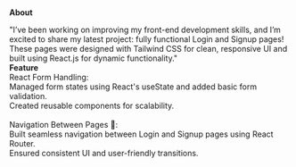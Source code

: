 <br>
<br>
<b>About</b>
<br>
<p>
  "I’ve been working on improving my front-end development skills, and I’m excited to share my latest project: fully functional Login and Signup pages! These pages were designed with Tailwind CSS for clean, responsive UI and built using React.js for dynamic functionality."
  <br>
  <b>Feature</b>
   <br>
   React Form Handling:
<br>
Managed form states using React's useState and added basic form validation.
  <br>
Created reusable components for scalability.
  <br>
  <br>
Navigation Between Pages 🔄:
<br>
Built seamless navigation between Login and Signup pages using React Router.
  <br>
Ensured consistent UI and user-friendly transitions.
</p>

<br>
<br>
